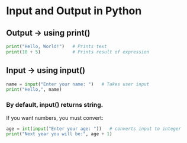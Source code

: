 # Input and Output in Python

## Output → using print()

```py
print("Hello, World!")   # Prints text
print(10 + 5)            # Prints result of expression
```

## Input → using input()

```py
name = input("Enter your name: ")   # Takes user input
print("Hello,", name)
```
### By default, input() returns string.
If you want numbers, you must convert:

```py
age = int(input("Enter your age: "))   # converts input to integer
print("Next year you will be:", age + 1)
```
